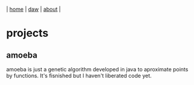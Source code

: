 | [home](home.md) | [daw](daw.md) | [about](about.md) |

# projects

## amoeba

amoeba is just a genetic algorithm developed in java to aproximate points by functions. It's fisnished but I haven't liberated code yet.

